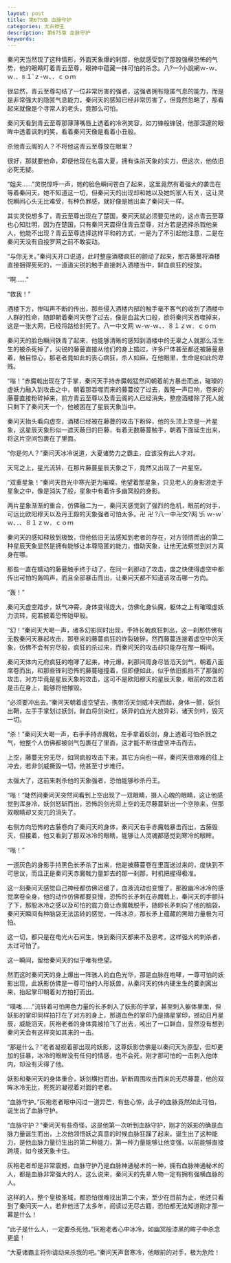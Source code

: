 ```yaml
---
layout: post
title: 第675章 血脉守护
categories: 太古神王
description: 第675章 血脉守护
keywords:
---
```


秦问天当然现了这种情形，外面天象爆的刹那，他就感受到了那股强横恐怖的气势，他的眼睛盯着青云至尊，眼神中蕴藏一抹可怕的杀念。八?一?小說網ｗ-ｗ、ｗ`．、８`１`ｚ-ｗ、．ｃｏｍ

很显然，青云至尊勾结了一位非常厉害的强者，这强者拥有隐匿气息的能力，而是是非常强大的隐匿气息能力，秦问天的感知已经非常厉害了，但竟然忽略了，那看起来就像是个寻常人的老头，竟那么可怕。

秦问天看到青云至尊那薄薄嘴唇上透着的冷冽笑容，如刀锋般锋锐，他那深邃的眼眸中透着讽刺的笑，看着秦问天像是看着小丑般。

杀他青云阁的人？不将他这青云至尊放在眼里？

很好，那就要他命，即便他现在名震大夏，拥有诛杀天象的实力，但这次，他依旧必死无疑。

“姐夫……”灵悦惊呼一声，她的脸色瞬间苍白了起来，这里竟然有着强大的袭击在等着秦问天，她不知道这一切，但秦问天的出现却和她以及她的家人有关，这让灵悦瞬间心头无比难受，有种负罪感，就好像是她出卖了秦问天一样。

其实灵悦想多了，青云至尊出现在了楚国，秦问天就必须要见他的，这点青云至尊也心知肚明，因为在楚国，只有秦问天震得住青云至尊，对方若是选择杀戮他亲人，他能不出现？青云至尊选择这样平和的方式，一是为了不引起他注意，二是在秦问天没有自投罗网之前不敢妄动。

“与你无关。”秦问天开口说道，此时整座酒楼疯狂的颤动了起来，那古藤蔓将酒楼直接捆得死死的，一道道尖锐的触手直接刺入酒楼当中，鲜血疯狂的绽放。

“啊……”

“救我！”

酒楼下方，惨叫声不断的传出，那些侵入酒楼内部的触手毫不客气的收刮了酒楼中人群的性命，随即朝着秦问天卷了过去，像是血盆大口般，欲将秦问天吞噬掉来，这是一张大网，已经将路给封死了。八一中文网  ｗ-ｗ-ｗ、．８１ｚｗ．ｃｏｍ

秦问天的脸色瞬间铁青了起来，他能够清晰的感知到酒楼中的无辜之人就那么活生生的被杀死掉了，尖锐的藤蔓直接从他们的身上插过，许多尸体甚至都还被藤蔓悬着，触目惊心，那老者竟如此的丧心病狂，杀人如麻，在他眼里，生命是如此的卑贱。

“嗡！”赤魔戟出现在了手掌，秦问天手持赤魔戟猛然间朝着前方暴击而出，璀璨的虚妖力融入到攻击之中，朝着那吞噬而来的藤蔓绞了过去，轰隆一声巨响，卷来的藤蔓直接粉碎掉来，前方青云至尊以及青云阁的人已经消失，整座酒楼除了死人就只剩下了秦问天一个，他被困在了星辰天象当中。

秦问天抬头看向虚空，酒楼已经被在藤蔓的攻击下粉碎，他的头顶上空是一片星象，这星辰天象形似一遮天蔽日的巨藤，有着无数藤蔓触手，朝着下面延生出来，将这片空间包裹在了里面。

“你是何人？”秦问天冰冷说道，大夏诸势力之霸主，应该没有此人才对。

天穹之上，星光流转，在那片藤蔓星辰天象之下，竟然又出现了一片星空。

“双重星象！”秦问天目光中寒光更为璀璨，他望着那星象，只见老人的身影游走于星象之中，像是消失了般，星象中有着许多幽冥般的身影。

两片星象渐渐的重合，仿佛融二为一，秦问天感觉到了强烈的危机，眼前的对手，可远比欧阳穆天以及丹王殿的天象强者可怕太多。卍 卍 ?八一中卍文?网 卐 ｗ-ｗ`ｗ、．、８１ｚｗ．ｃｏｍ

秦问天的感知释放到极致，但他依旧无法感知到老者的存在，对方领悟而出的第二种星辰天象显然是拥有能够让本尊隐匿的能力，借助天象，让他无法察觉到对方真身在哪。

那些一直在蠕动的藤蔓触手终于动了，在同一刹那动了攻击，度之快使得虚空中都传出可怕的轰鸣声，而且全部暴击而出，让秦问天都不知道该攻击哪一方向。

“轰！”

秦问天虚空踏步，妖气冲霄，身体变得庞大，仿佛化身仙魔，躯体之上有璀璨虚妖力流转，宛若披着恐怖铠甲般。

“幻！”秦问天大喝一声，诸多幻影同时出现，手持长戟疯狂刺出，这一刹那仿佛有无数秦问天暴起攻击，那卷来的藤蔓疯狂的炸裂破碎，然而藤蔓连接着虚空中的天象，仿佛不会有穷尽般，疯狂的杀过来，而秦问天的攻击却只能存在那一瞬间。

秦问天体内元府疯狂的咆哮了起来，神元爆，刹那间周身尽皆滔天剑气，朝着八面席卷而出，和那些锋利恐怖的藤蔓碰撞着，但即便如此，似乎依旧抵挡不了那强的攻击，对方毕竟是星辰天象的攻击，这可不是欧阳穆天的星辰天象，眼前的攻击若是击在身上，能够将他摧毁。

“必须要冲出去。”秦问天朝着虚空望去，携带滔天剑威冲天而起，身体一颤，妖剑出鞘，左手手掌划过妖剑，鲜血将剑染红，妖异的血光大放异彩，诸天剑吟，毁灭一切。

“杀！”秦问天大喝一声，右手手持赤魔戟，左手拿着妖剑，身上透着可怕杀戮之气，他整个人仿佛都被剑气包裹在了里面，这才能不断往虚空冲击而去。

上空，藤蔓无穷无尽，如同疯般攻击下来，其它方向也一样，秦问天很艰难的往上冲去，若非剑威撕毁一切，他甚至寸步难行。

太强大了，这前来刺杀他的天象强者，恐怕能够秒杀丹王。

“嗡！”陡然间秦问天突然间看到上空出现了一双眼睛，摄人心魄的眼睛，这让他感觉到浑身冷，妖剑怒斩而出，恐怖的剑光将上空的无尽藤蔓斩出一个空隙来，但那双眼睛却又突兀的消失了。

右侧方向恐怖的古藤卷向了秦问天的身体，秦问天右手赤魔戟暴击而出，古藤毁灭，但接着，他又看到了那双冰冷的眼睛，能够让人灵魂都感觉到寒冷的眼眸。

“嗡！”

一道灰色的身影手持黑色长矛杀了出来，他是被藤蔓卷在里面送过来的，度快到不可思议，而且正是秦问天赤魔戟力量卸去的那一刹那，时机把握得极准。

这一刻秦问天感觉自己神经都仿佛迟缓了，血液流动也变慢了，那股幽冷冰冷的感觉席卷全身，他的动作仿佛都要变慢，恐怖的长矛刺在赤魔戟上，秦问天的手颤抖了下，那股冰冷之感以及可怕的震力竟让赤魔戟脱手，随即长矛刺向了他的脑袋，秦问天瞬间有种脑袋无法运转的感觉，一阵冰凉，那长矛上蕴藏的黑暗力量极为可怕。

这一切，都只是在电光火石间生，快到秦问天都来不及思考，这样强大的刺杀者，太过可怕了。

这一瞬间，留给秦问天的似乎唯有绝望。

然而这时秦问天的身上爆出一阵骇人的血色光华，那是血脉在咆哮，一尊可怕的妖影出现，此妖影仿佛是一尊可怕的人形妖兽，从秦问天的体内硬生生的要剥离出来，抬起掌印朝着对方拍打而出。

“噗嗤……”流转着可怕黑色力量的长矛刺入了妖影的手掌，甚至刺入躯体里面，但妖影的掌印同样拍打在了对方的身上，那道血色的掌印乃是摘星掌印，撼动日月星辰，威能滔天，灰袍老者的身体竟被拍飞了出去，咳出了一口鲜血，显然没有想到秦问天会有这样突如其来的一击。

“那是什么？”老者凝视着那出现的妖影，这尊妖影仿佛是以秦问天为原型，但却更加的狂暴，冰冷的眼眸没有任何的情感，也不会死，刚才那可怕的一击刺入他体内，却没有灭得了他。

妖影和秦问天的身体重合，妖剑横扫而出，斩断周围攻击而来的无尽藤蔓，他的双眸冰冷无比，死死的凝视着对面的老者。

“血脉守护。”灰袍老者眼中闪过一道异芒，有些心惊，此子的血脉竟然如此可怕，诞生出了血脉守护。

“血脉守护？”秦问天有些奇怪，这是他第一次听到血脉守护，刚才的妖影的确是血脉力量诞生而出，上次他领悟妖之真意的时候血脉狂躁了起来，诞生出了这种能力，是他血脉力量衍生出的第二种能力，第一种力量能够让他变强，以前能够直接跨境，如今被天象卡住。

灰袍老者却是非常震撼，血脉守护乃是血脉神通秘术的一种，拥有血脉神通秘术的人，都是血脉非常强大的人，这么说来，秦问天的先辈人物一定有拥有强横血脉的人。

这样的人，整个皇极圣域，都恐怕很难找出第二个来，至少在目前为止，他还只看到了秦问天一人，若非他活了太多年，阅读过无尽古籍，恐怕都无法知道刚才那一幕是什么！

“此子是什么人，一定要杀死他。”灰袍老者心中冰冷，如幽冥般漆黑的眸子中杀念更盛！

“大夏诸霸主将你请动来杀我的吧。”秦问天声音寒冷，他眼前的对手，极为危险！
